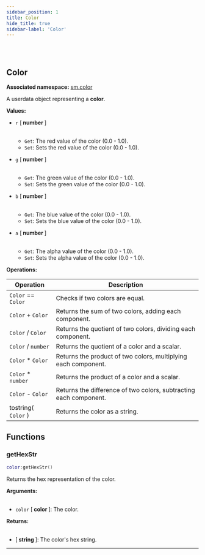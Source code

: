 ```yaml
---
sidebar_position: 1
title: Color
hide_title: true
sidebar-label: 'Color'
---
```


<br></br>

## Color

**Associated namespace:** [sm.color](/docs/Game-Script-Environment/Static-Functions/sm.color)

A userdata object representing a <strong>color</strong>.

<strong>Values:</strong>

- <code>r</code> [<strong> number </strong>] <br></br>

	- <code>Get</code>: The red value of the color (0.0 - 1.0).
	- <code>Set</code>: Sets the red value of the color (0.0 - 1.0).


- <code>g</code> [<strong> number </strong>] <br></br>

	- <code>Get</code>: The green value of the color (0.0 - 1.0).
	- <code>Set</code>: Sets the green value of the color (0.0 - 1.0).


- <code>b</code> [<strong> number </strong>] <br></br>

	- <code>Get</code>: The blue value of the color (0.0 - 1.0).
	- <code>Set</code>: Sets the blue value of the color (0.0 - 1.0).


- <code>a</code> [<strong> number </strong>] <br></br>

	- <code>Get</code>: The alpha value of the color (0.0 - 1.0).
	- <code>Set</code>: Sets the alpha value of the color (0.0 - 1.0).


<strong>Operations:</strong>

| Operation   | Description |
| ----------- | ----------- |
| <code>Color</code> == <code>Color</code> | Checks if two colors are equal. |
| <code>Color</code> + <code>Color</code> | Returns the sum of two colors, adding each component. |
| <code>Color</code> / <code>Color</code> | Returns the quotient of two colors, dividing each component. |
| <code>Color</code> / <code>number</code> | Returns the quotient of a color and a scalar. |
| <code>Color</code> * <code>Color</code> | Returns the product of two colors, multiplying each component. |
| <code>Color</code> * <code>number</code> | Returns the product of a color and a scalar. |
| <code>Color</code> - <code>Color</code> | Returns the difference of two colors, subtracting each component. |
| tostring( <code>Color</code> ) | Returns the color as a string. |

## Functions

### getHexStr

```lua
color:getHexStr()
```

Returns the hex representation of the color.

<strong>Arguments:</strong> <br></br>

- <code>color</code> [<strong> color </strong>]: The color.

<strong>Returns:</strong> <br></br>

- [<strong> string </strong>]: The color's hex string.

---

